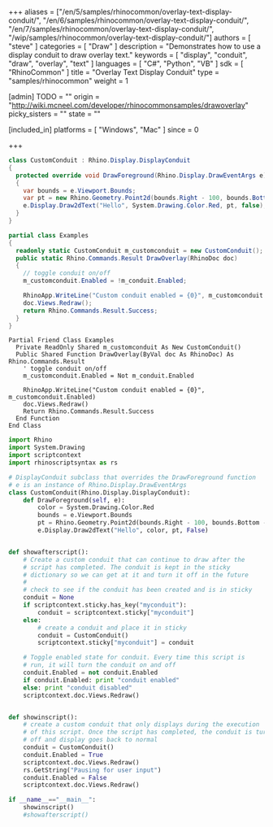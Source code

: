 +++
aliases = ["/en/5/samples/rhinocommon/overlay-text-display-conduit/", "/en/6/samples/rhinocommon/overlay-text-display-conduit/", "/en/7/samples/rhinocommon/overlay-text-display-conduit/", "/wip/samples/rhinocommon/overlay-text-display-conduit/"]
authors = [ "steve" ]
categories = [ "Draw" ]
description = "Demonstrates how to use a display conduit to draw overlay text."
keywords = [ "display", "conduit", "draw", "overlay", "text" ]
languages = [ "C#", "Python", "VB" ]
sdk = [ "RhinoCommon" ]
title = "Overlay Text Display Conduit"
type = "samples/rhinocommon"
weight = 1

[admin]
TODO = ""
origin = "http://wiki.mcneel.com/developer/rhinocommonsamples/drawoverlay"
picky_sisters = ""
state = ""

[included_in]
platforms = [ "Windows", "Mac" ]
since = 0

+++

<div class="codetab-content" id="cs">

```cs
class CustomConduit : Rhino.Display.DisplayConduit
{
  protected override void DrawForeground(Rhino.Display.DrawEventArgs e)
  {
    var bounds = e.Viewport.Bounds;
    var pt = new Rhino.Geometry.Point2d(bounds.Right - 100, bounds.Bottom - 30);
    e.Display.Draw2dText("Hello", System.Drawing.Color.Red, pt, false);
  }
}

partial class Examples
{
  readonly static CustomConduit m_customconduit = new CustomConduit();
  public static Rhino.Commands.Result DrawOverlay(RhinoDoc doc)
  {
    // toggle conduit on/off
    m_customconduit.Enabled = !m_conduit.Enabled;

    RhinoApp.WriteLine("Custom conduit enabled = {0}", m_customconduit.Enabled);
    doc.Views.Redraw();
    return Rhino.Commands.Result.Success;
  }
}
```

</div>


<div class="codetab-content" id="vb">

```vbnet
Partial Friend Class Examples
  Private ReadOnly Shared m_customconduit As New CustomConduit()
  Public Shared Function DrawOverlay(ByVal doc As RhinoDoc) As Rhino.Commands.Result
	' toggle conduit on/off
	m_customconduit.Enabled = Not m_conduit.Enabled

	RhinoApp.WriteLine("Custom conduit enabled = {0}", m_customconduit.Enabled)
	doc.Views.Redraw()
	Return Rhino.Commands.Result.Success
  End Function
End Class
```

</div>


<div class="codetab-content" id="py">

```python
import Rhino
import System.Drawing
import scriptcontext
import rhinoscriptsyntax as rs

# DisplayConduit subclass that overrides the DrawForeground function
# e is an instance of Rhino.Display.DrawEventArgs
class CustomConduit(Rhino.Display.DisplayConduit):
    def DrawForeground(self, e):
        color = System.Drawing.Color.Red
        bounds = e.Viewport.Bounds
        pt = Rhino.Geometry.Point2d(bounds.Right - 100, bounds.Bottom - 30)
        e.Display.Draw2dText("Hello", color, pt, False)


def showafterscript():
    # Create a custom conduit that can continue to draw after the
    # script has completed. The conduit is kept in the sticky
    # dictionary so we can get at it and turn it off in the future
    #
    # check to see if the conduit has been created and is in sticky
    conduit = None
    if scriptcontext.sticky.has_key("myconduit"):
        conduit = scriptcontext.sticky["myconduit"]
    else:
        # create a conduit and place it in sticky
        conduit = CustomConduit()
        scriptcontext.sticky["myconduit"] = conduit

    # Toggle enabled state for conduit. Every time this script is
    # run, it will turn the conduit on and off
    conduit.Enabled = not conduit.Enabled
    if conduit.Enabled: print "conduit enabled"
    else: print "conduit disabled"
    scriptcontext.doc.Views.Redraw()


def showinscript():
    # create a custom conduit that only displays during the execution
    # of this script. Once the script has completed, the conduit is turned
    # off and display goes back to normal
    conduit = CustomConduit()
    conduit.Enabled = True
    scriptcontext.doc.Views.Redraw()
    rs.GetString("Pausing for user input")
    conduit.Enabled = False
    scriptcontext.doc.Views.Redraw()

if __name__=="__main__":
    showinscript()
    #showafterscript()
```

</div>
